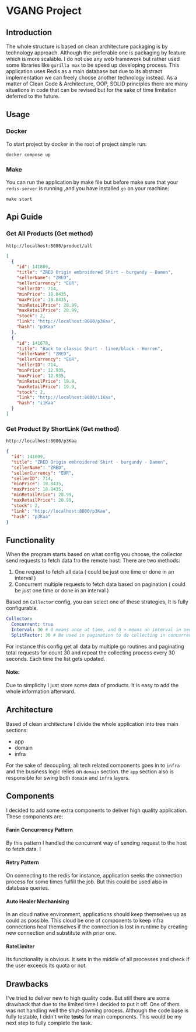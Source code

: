 # VGANG Project

## Introduction

The whole structure is based on clean architecture packaging is by technology approach. Although the preferable one is
packaging by
feature which is more scalable.
I do not use any web framework but rather used some libraries like `gurilla mux` to be speed up developing process. This
application uses Redis as a main database but due to its abstract implementation we can freely choose another technology
instead.
As a matter of Clean Code & Architecture, OOP, SOLID principles there are many situations in code that can be revised
but for the sake of time limitation deferred to the future.

## Usage

### Docker

To start project by docker in the root of project simple run:

```
docker compose up
```

### Make

You can run the application by make file but before make sure that your `redis-server` is running
,and you have installed `go` on your machine:

```
make start
```

## Api Guide

### Get All Products (Get method)

```
http://localhost:8080/product/all
```

```json
[
  {
    "id": 141809,
    "title": "ZRED Origin embroidered Shirt - burgundy - Damen",
    "sellerName": "ZRED",
    "sellerCurrency": "EUR",
    "sellerID": 714,
    "minPrice": 18.8435,
    "maxPrice": 18.8435,
    "minRetailPrice": 28.99,
    "maxRetailPrice": 28.99,
    "stock": 2,
    "link": "http://localhost:8080/p3Kaa",
    "hash": "p3Kaa"
  },
  {
    "id": 141678,
    "title": "Back to classic Shirt - linen/black - Herren",
    "sellerName": "ZRED",
    "sellerCurrency": "EUR",
    "sellerID": 714,
    "minPrice": 12.935,
    "maxPrice": 12.935,
    "minRetailPrice": 19.9,
    "maxRetailPrice": 19.9,
    "stock": 2,
    "link": "http://localhost:8080/i1Kaa",
    "hash": "i1Kaa"
  }
]
```

### Get Product By ShortLink (Get method)

```
http://localhost:8080/p3Kaa
```

```json
{
  "id": 141809,
  "title": "ZRED Origin embroidered Shirt - burgundy - Damen",
  "sellerName": "ZRED",
  "sellerCurrency": "EUR",
  "sellerID": 714,
  "minPrice": 18.8435,
  "maxPrice": 18.8435,
  "minRetailPrice": 28.99,
  "maxRetailPrice": 28.99,
  "stock": 2,
  "link": "http://localhost:8080/p3Kaa",
  "hash": "p3Kaa"
}
```

## Functionality

When the program starts based on what config you choose, the collector send requests to fetch data fro the remote host.
There are two methods:

1. One request to fetch all data ( could be just one time or done in an interval )
2. Concurrent multiple requests to fetch data based on pagination ( could be just one time or done in an interval )

Based on `Collector` config, you can select one of these strategies, It is fully configurable.

```yaml
Collector:
  Concurrent: true
  Interval: 30 # 0 means once at time, and 0 > means an interval in second
  SplitFactor: 30 # Be used in pagination to do collecting in concurrent
```

For instance this config get all data by multiple go routines and paginating total requests for count 30 and repeat the
collecting process every 30 seconds. Each time the list gets updated.

#### Note:

Due to simplicity I just store some data of products. It is easy to add the whole information afterward.

## Architecture

Based of clean architecture I divide the whole application into tree main sections:

* app
* domain
* infra

For the sake of decoupling, all tech related components goes in to `infra` and the business logic relies on `domain`
section. the `app` section also is responsible for swing both `domain` and `infra` layers.

## Components

I decided to add some extra components to deliver high quality application. These components are:

#### Fanin Concurrency Pattern

By this pattern I handled the concurrent way of sending request to the host to fetch data. I

#### Retry Pattern

On connecting to the redis for instance, application seeks the connection process for some times fulfill the job. But
this could be used also in database queries.

#### Auto Healer Mechanising

In an cloud native environment, applications should keep themselves up as could as possible. This cloud be one of
components to keep infra connections heal themselves if the connection is lost in runtime by creating new connection and
substitute with prior one.

#### RateLimiter

Its functionality is obvious. It sets in the middle of all processes and check if the user exceeds its quota or not.

## Drawbacks

I've tried to deliver new to high quality code. But still there are some drawback that due to the limited time I decided
to put it off. One of them was not handling well the shut-downing process.
Although the code base is fully testable, I didn't write **tests** for main components. This would be my next step to fully
complete the task.